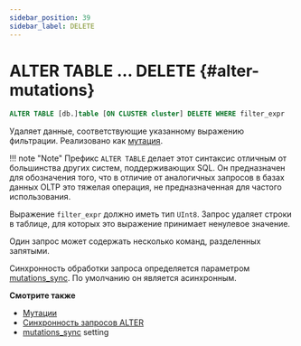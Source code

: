 ```yaml
---
sidebar_position: 39
sidebar_label: DELETE
---
```


# ALTER TABLE … DELETE {#alter-mutations}

``` sql
ALTER TABLE [db.]table [ON CLUSTER cluster] DELETE WHERE filter_expr
```

Удаляет данные, соответствующие указанному выражению фильтрации. Реализовано как [мутация](../../../sql-reference/statements/alter/index.md#mutations).

!!! note "Note"
    Префикс `ALTER TABLE` делает этот синтаксис отличным от большинства других систем, поддерживающих SQL. Он предназначен для обозначения того, что в отличие от аналогичных запросов в базах данных OLTP это тяжелая операция, не предназначенная для частого использования.

Выражение `filter_expr` должно иметь тип `UInt8`. Запрос удаляет строки в таблице, для которых это выражение принимает ненулевое значение.

Один запрос может содержать несколько команд, разделенных запятыми.

Синхронность обработки запроса определяется параметром [mutations_sync](../../../operations/settings/settings.md#mutations_sync). По умолчанию он является асинхронным.

**Смотрите также**

-   [Мутации](../../../sql-reference/statements/alter/index.md#mutations)
-   [Синхронность запросов ALTER](../../../sql-reference/statements/alter/index.md#synchronicity-of-alter-queries)
-   [mutations_sync](../../../operations/settings/settings.md#mutations_sync) setting

